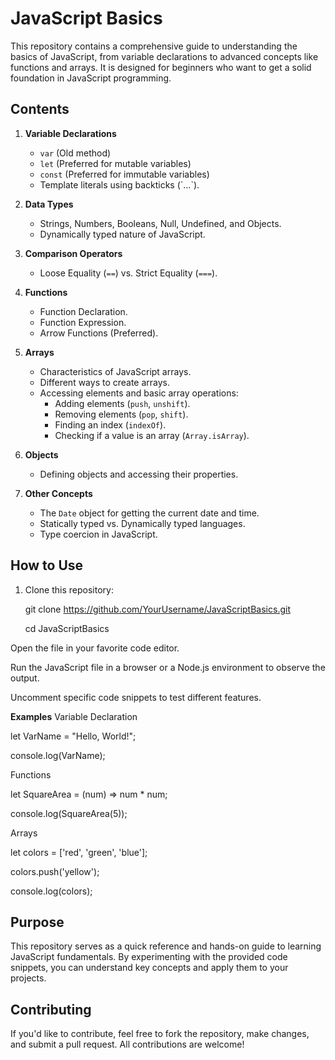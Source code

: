 # JavaScript Basics

This repository contains a comprehensive guide to understanding the basics of JavaScript, from variable declarations to advanced concepts like functions and arrays. It is designed for beginners who want to get a solid foundation in JavaScript programming.

## Contents

1. **Variable Declarations**  
   - `var` (Old method)  
   - `let` (Preferred for mutable variables)  
   - `const` (Preferred for immutable variables)  
   - Template literals using backticks (\`...\`).

2. **Data Types**  
   - Strings, Numbers, Booleans, Null, Undefined, and Objects.
   - Dynamically typed nature of JavaScript.

3. **Comparison Operators**  
   - Loose Equality (`==`) vs. Strict Equality (`===`).

4. **Functions**  
   - Function Declaration.  
   - Function Expression.  
   - Arrow Functions (Preferred).

5. **Arrays**  
   - Characteristics of JavaScript arrays.  
   - Different ways to create arrays.  
   - Accessing elements and basic array operations:
     - Adding elements (`push`, `unshift`).
     - Removing elements (`pop`, `shift`).
     - Finding an index (`indexOf`).
     - Checking if a value is an array (`Array.isArray`).

6. **Objects**  
   - Defining objects and accessing their properties.

7. **Other Concepts**  
   - The `Date` object for getting the current date and time.
   - Statically typed vs. Dynamically typed languages.
   - Type coercion in JavaScript.

## How to Use

1. Clone this repository:
   
   git clone https://github.com/YourUsername/JavaScriptBasics.git
   
   cd JavaScriptBasics
   
Open the file in your favorite code editor.

Run the JavaScript file in a browser or a Node.js environment to observe the output.

Uncomment specific code snippets to test different features.

**Examples**
Variable Declaration

let VarName = "Hello, World!";

console.log(VarName);

Functions

let SquareArea = (num) => num * num;

console.log(SquareArea(5));

Arrays

let colors = ['red', 'green', 'blue'];

colors.push('yellow');

console.log(colors);

## Purpose
This repository serves as a quick reference and hands-on guide to learning JavaScript fundamentals. By experimenting with the provided code snippets, you can understand key concepts and apply them to your projects.

## Contributing
If you'd like to contribute, feel free to fork the repository, make changes, and submit a pull request. All contributions are welcome!
